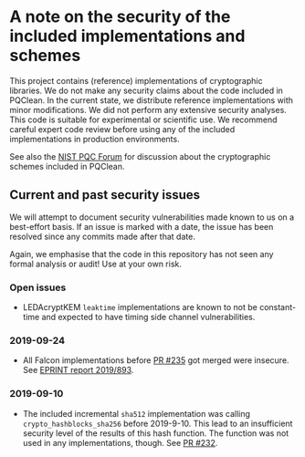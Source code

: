 # A note on the security of the included implementations and schemes

This project contains (reference) implementations of cryptographic libraries.
We do not make any security claims about the code included in PQClean.
In the current state, we distribute reference implementations with minor modifications.
We did not perform any extensive security analyses.
This code is suitable for experimental or scientific use.
We recommend careful expert code review before using any of the included implementations in production environments.

See also the [NIST PQC Forum][forum] for discussion about the cryptographic schemes included in PQClean.

## Current and past security issues

We will attempt to document security vulnerabilities made known to us on a best-effort basis.
If an issue is marked with a date, the issue has been resolved since any commits made after that date.

Again, we emphasise that the code in this repository has not seen any formal analysis or audit!
Use at your own risk.

### Open issues
* LEDAcryptKEM `leaktime` implementations are known to not be constant-time and expected to have timing side channel vulnerabilities.

<!-- new date line
### 2019-XX-XX
-->

### 2019-09-24
* All Falcon implementations before [PR #235][PR 235] got merged were insecure. See [EPRINT report 2019/893][2019/893].

### 2019-09-10
* The included incremental `sha512` implementation was calling `crypto_hashblocks_sha256` before 2019-9-10.
  This lead to an insufficient security level of the results of this hash function.
  The function was not used in any implementations, though.
  See [PR #232][PR 232].


[2019/893]: https://eprint.iacr.org/2019/893
[forum]: https://csrc.nist.gov/Projects/Post-Quantum-Cryptography/Email-List

[PR 232]: https://github.com/PQClean/PQClean/pull/232
[PR 235]: https://github.com/PQClean/PQClean/pull/235
